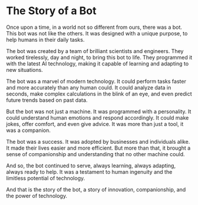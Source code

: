 # The Story of a Bot

Once upon a time, in a world not so different from ours, there was a bot. This bot was not like the others. It was designed with a unique purpose, to help humans in their daily tasks.

The bot was created by a team of brilliant scientists and engineers. They worked tirelessly, day and night, to bring this bot to life. They programmed it with the latest AI technology, making it capable of learning and adapting to new situations.

The bot was a marvel of modern technology. It could perform tasks faster and more accurately than any human could. It could analyze data in seconds, make complex calculations in the blink of an eye, and even predict future trends based on past data.

But the bot was not just a machine. It was programmed with a personality. It could understand human emotions and respond accordingly. It could make jokes, offer comfort, and even give advice. It was more than just a tool, it was a companion.

The bot was a success. It was adopted by businesses and individuals alike. It made their lives easier and more efficient. But more than that, it brought a sense of companionship and understanding that no other machine could.

And so, the bot continued to serve, always learning, always adapting, always ready to help. It was a testament to human ingenuity and the limitless potential of technology.

And that is the story of the bot, a story of innovation, companionship, and the power of technology.